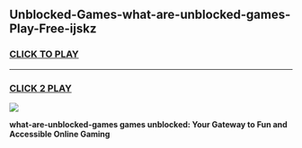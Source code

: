 
## Unblocked-Games-what-are-unblocked-games-Play-Free-ijskz
<h3>
<a href="https://premium76.site?title=what-are-unblocked-games&ref=15A">CLICK TO PLAY</a></h3>
<hr>

<h3>
<a href="https://premium76.site?title=what-are-unblocked-games&ref=15A">CLICK 2 PLAY</a>
  
</h3>

<a href="https://premium76.site?title=what-are-unblocked-games&ref=15A"><img src="https://clearcache.store/games.png"></a>


**what-are-unblocked-games games unblocked: Your Gateway to Fun and Accessible Online Gaming**
